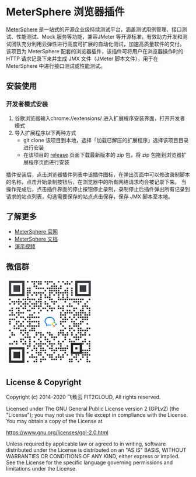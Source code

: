 # MeterSphere 浏览器插件

[MeterSphere](https://github.com/metersphere/metersphere) 是一站式的开源企业级持续测试平台，涵盖测试用例管理、接口测试、性能测试、Mock 服务等功能，兼容JMeter 等开源标准，有效助力开发和测试团队充分利用云弹性进行高度可扩展的自动化测试，加速高质量软件的交付。
该项目为 MeterSphere 配套的浏览器插件，该插件可将用户在浏览器操作时的 HTTP 请求记录下来并生成 JMX 文件（JMeter 脚本文件），用于在 MeterSphere 中进行接口测试或性能测试。

## 安装使用

### 开发者模式安装
  1. 谷歌浏览器输入chrome://extensions/ 进入扩展程序安装界面，打开开发者模式
  2. 导入扩展程序以下两种方式
     - git clone 该项目到本地，选择「加载已解压的扩展程序」选择该项目目录进行安装
     - 在该项目的 [release](https://github.com/metersphere/chrome-extensions/releases) 页面下载最新版本的 zip 包，将 zip 包拖到浏览器扩展程序页面进行安装

插件安装后，点击浏览器插件列表中该插件图标，在弹出页面中可以修改录制脚本的名称，点击开始录制按钮后，在浏览器中的所有网络请求均会被记录下来。
当操作完成后，点击插件界面的停止按钮停止录制，录制停止后插件弹出所有记录到请求的站点列表，勾选需要保存的站点点击保存，保存 JMX 脚本至本地。

## 了解更多

- [MeterSphere 官网](https://metersphere.io)
- [MeterSphere 文档](https://metersphere.io/docs)
- [演示视频](https://metersphere.oss-cn-hangzhou.aliyuncs.com/metersphere_demo.mp4)
  
## 微信群

![wechat-group](./img/wechat-group.png)

## License & Copyright

Copyright (c) 2014-2020 飞致云 FIT2CLOUD, All rights reserved.

Licensed under The GNU General Public License version 2 (GPLv2)  (the "License"); you may not use this file except in compliance with the License. You may obtain a copy of the License at

https://www.gnu.org/licenses/gpl-2.0.html

Unless required by applicable law or agreed to in writing, software distributed under the License is distributed on an "AS IS" BASIS, WITHOUT WARRANTIES OR CONDITIONS OF ANY KIND, either express or implied. See the License for the specific language governing permissions and limitations under the License.
